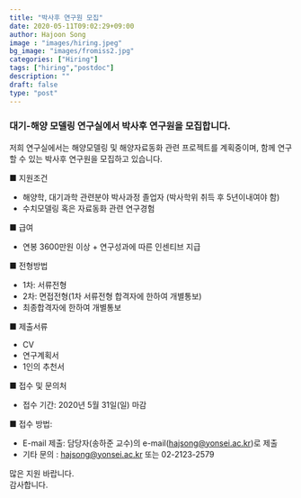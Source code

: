 ```yaml
---
title: "박사후 연구원 모집"
date: 2020-05-11T09:02:29+09:00
author: Hajoon Song
image : "images/hiring.jpeg"
bg_image: "images/fromiss2.jpg"
categories: ["Hiring"]
tags: ["hiring","postdoc"]
description: ""
draft: false
type: "post"
---
```


### 대기-해양 모델링 연구실에서 박사후 연구원을 모집합니다.

저희 연구실에서는 해양모델링 및 해양자료동화 관련 프로젝트를 계획중이며, 함께 연구할 수 있는 박사후 연구원을 모집하고 있습니다.


■ 지원조건
- 해양학, 대기과학 관련분야 박사과정 졸업자 (박사학위 취득 후 5년이내여야 함)
- 수치모델링 혹은 자료동화 관련 연구경험

■ 급여
- 연봉 3600만원 이상 + 연구성과에 따른 인센티브 지급

■ 전형방법
- 1차: 서류전형
- 2차: 면접전형(1차 서류전형 합격자에 한하여 개별통보)
- 최종합격자에 한하여 개별통보

■ 제출서류
- CV
- 연구계획서
- 1인의 추천서

■ 접수 및 문의처
- 접수 기간: 2020년 5월 31일(일) 마감

■ 접수 방법:
- E-mail 제출: 담당자(송하준 교수)의 e-mail(hajsong@yonsei.ac.kr)로 제출
- 기타 문의 : hajsong@yonsei.ac.kr 또는 02-2123-2579


많은 지원 바랍니다.  
감사합니다.
